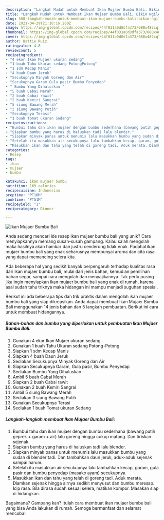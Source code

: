 ```yaml
---
description: "Langkah Mudah untuk Membuat Ikan Mujaer Bumbu Bali, Bikin Ngiler"
title: "Langkah Mudah untuk Membuat Ikan Mujaer Bumbu Bali, Bikin Ngiler"
slug: 568-langkah-mudah-untuk-membuat-ikan-mujaer-bumbu-bali-bikin-ngiler
date: 2021-04-29T21:18:16.280Z
image: https://img-global.cpcdn.com/recipes/44f031a0d8dfa373/680x482cq70/ikan-mujaer-bumbu-bali-foto-resep-utama.jpg
thumbnail: https://img-global.cpcdn.com/recipes/44f031a0d8dfa373/680x482cq70/ikan-mujaer-bumbu-bali-foto-resep-utama.jpg
cover: https://img-global.cpcdn.com/recipes/44f031a0d8dfa373/680x482cq70/ikan-mujaer-bumbu-bali-foto-resep-utama.jpg
author: Hattie Ruiz
ratingvalue: 4.8
reviewcount: 5
recipeingredient:
- "4 ekor Ikan Mujaer ukuran sedang"
- "1 buah Tahu Ukuran sedang PotongPotong"
- "1 sdm Kecap Manis"
- "4 buah Daun Jeruk"
- "Secukupnya Minyak Goreng dan Air"
- "Secukupnya Garam Gula pasir Bumbu Penyedap"
- " Bumbu Yang Dihaluskan "
- "5 buah Cabai Merah"
- "2 buah Cabai rawit"
- "2 buah Kemiri Sangrai"
- "5 siung Bawang Merah"
- "3 siung Bawang Putih"
- "Secukupnya Terasi"
- "1 buah Tomat ukuran Sedang"
recipeinstructions:
- "Bumbui tahu dan ikan mujaer dengan bumbu sederhana (bawang putih geprek + garam + air) lalu goreng hingga cukup matang. Dan tiriskan sejenak."
- "Siapkan bumbu yang harus di haluskan tadi lalu blender."
- "Siapkan minyak panas untuk menumis lalu masukkan bumbu yang sudah di blender tadi. Dan tambahkan daun jeruk, aduk-aduk sejenak sampai harum."
- "Setelah itu masukkan air secukupnya lalu tambahkan kecap, garam, gula pasir dan bumbu penyedap (masako ayam) secukupnya."
- "Masukkan ikan dan tahu yang telah di goreng tadi. Aduk merata. Diamkan sejenak hingga airnya sedikit menyusut dan bumbu meresap. Icip rasa. Bila dirasa sudah sesuai selera, matikan kompor. Masakan siap di hidangkan."
categories:
- Resep
tags:
- ikan
- mujaer
- bumbu

katakunci: ikan mujaer bumbu 
nutrition: 169 calories
recipecuisine: Indonesian
preptime: "PT16M"
cooktime: "PT51M"
recipeyield: "1"
recipecategory: Dinner

---
```



![Ikan Mujaer Bumbu Bali](https://img-global.cpcdn.com/recipes/44f031a0d8dfa373/680x482cq70/ikan-mujaer-bumbu-bali-foto-resep-utama.jpg)

Anda sedang mencari ide resep ikan mujaer bumbu bali yang unik? Cara menyiapkannya memang susah-susah gampang. Kalau salah mengolah maka hasilnya akan hambar dan justru cenderung tidak enak. Padahal ikan mujaer bumbu bali yang enak seharusnya mempunyai aroma dan cita rasa yang dapat memancing selera kita.

Ada beberapa hal yang sedikit banyak berpengaruh terhadap kualitas rasa dari ikan mujaer bumbu bali, mulai dari jenis bahan, kemudian pemilihan bahan segar, sampai cara mengolah dan menyajikannya. Tak perlu pusing jika ingin menyiapkan ikan mujaer bumbu bali yang enak di rumah, karena asal sudah tahu triknya maka hidangan ini mampu menjadi suguhan spesial.




Berikut ini ada beberapa tips dan trik praktis dalam mengolah ikan mujaer bumbu bali yang siap dikreasikan. Anda dapat membuat Ikan Mujaer Bumbu Bali menggunakan 14 jenis bahan dan 5 langkah pembuatan. Berikut ini cara untuk membuat hidangannya.

<!--inarticleads1-->

##### Bahan-bahan dan bumbu yang diperlukan untuk pembuatan Ikan Mujaer Bumbu Bali:

1. Gunakan 4 ekor Ikan Mujaer ukuran sedang
1. Gunakan 1 buah Tahu Ukuran sedang Potong-Potong
1. Siapkan 1 sdm Kecap Manis
1. Siapkan 4 buah Daun Jeruk
1. Sediakan Secukupnya Minyak Goreng dan Air
1. Siapkan Secukupnya Garam, Gula pasir, Bumbu Penyedap
1. Sediakan  Bumbu Yang Dihaluskan :
1. Ambil 5 buah Cabai Merah
1. Siapkan 2 buah Cabai rawit
1. Gunakan 2 buah Kemiri Sangrai
1. Ambil 5 siung Bawang Merah
1. Sediakan 3 siung Bawang Putih
1. Gunakan Secukupnya Terasi
1. Sediakan 1 buah Tomat ukuran Sedang




<!--inarticleads2-->

##### Langkah-langkah membuat Ikan Mujaer Bumbu Bali:

1. Bumbui tahu dan ikan mujaer dengan bumbu sederhana (bawang putih geprek + garam + air) lalu goreng hingga cukup matang. Dan tiriskan sejenak.
1. Siapkan bumbu yang harus di haluskan tadi lalu blender.
1. Siapkan minyak panas untuk menumis lalu masukkan bumbu yang sudah di blender tadi. Dan tambahkan daun jeruk, aduk-aduk sejenak sampai harum.
1. Setelah itu masukkan air secukupnya lalu tambahkan kecap, garam, gula pasir dan bumbu penyedap (masako ayam) secukupnya.
1. Masukkan ikan dan tahu yang telah di goreng tadi. Aduk merata. Diamkan sejenak hingga airnya sedikit menyusut dan bumbu meresap. Icip rasa. Bila dirasa sudah sesuai selera, matikan kompor. Masakan siap di hidangkan.




Bagaimana? Gampang kan? Itulah cara membuat ikan mujaer bumbu bali yang bisa Anda lakukan di rumah. Semoga bermanfaat dan selamat mencoba!
